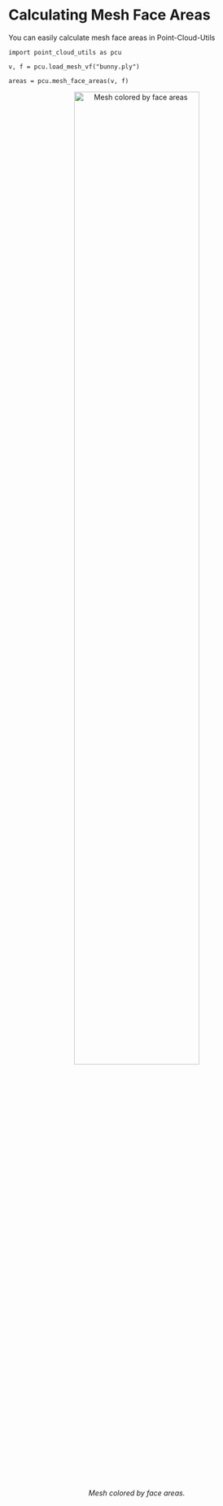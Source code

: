 # Calculating Mesh Face Areas
You can easily calculate mesh face areas in Point-Cloud-Utils
```
import point_cloud_utils as pcu

v, f = pcu.load_mesh_vf("bunny.ply")

areas = pcu.mesh_face_areas(v, f)
```

<p align="center">
    <img src="../../imgs/face_areas.png" alt="Mesh colored by face areas" style="width:70%">
    <figcaption style="text-align: center; font-style: italic;">Mesh colored by face areas.</figcaption>
</p>